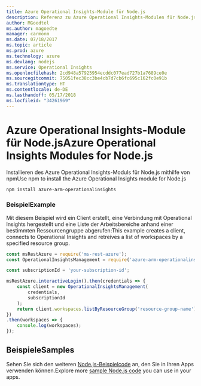 ```yaml
---
title: Azure Operational Insights-Module für Node.js
description: Referenz zu Azure Operational Insights-Modulen für Node.js
author: MGoedtel
ms.author: magoedte
manager: carmonm
ms.date: 07/18/2017
ms.topic: article
ms.prod: azure
ms.technology: azure
ms.devlang: nodejs
ms.service: Operational Insights
ms.openlocfilehash: 2cd948a57925954ecddc077ead727b1a7689ce0e
ms.sourcegitcommit: 75051fec38cc3be4cb7d7cb6fc695c162fc0e91b
ms.translationtype: HT
ms.contentlocale: de-DE
ms.lasthandoff: 05/17/2018
ms.locfileid: "34261969"
---
```

# <a name="azure-operational-insights-modules-for-nodejs"></a><span data-ttu-id="92d55-103">Azure Operational Insights-Module für Node.js</span><span class="sxs-lookup"><span data-stu-id="92d55-103">Azure Operational Insights Modules for Node.js</span></span>

<span data-ttu-id="92d55-104">Installieren des Azure Operational Insights-Moduls für Node.js mithilfe von npm</span><span class="sxs-lookup"><span data-stu-id="92d55-104">Use npm to install the Azure Operational Insights module for Node.js</span></span>

```bash
npm install azure-arm-operationalinsights
```

### <a name="example"></a><span data-ttu-id="92d55-105">Beispiel</span><span class="sxs-lookup"><span data-stu-id="92d55-105">Example</span></span> 

<span data-ttu-id="92d55-106">Mit diesem Beispiel wird ein Client erstellt, eine Verbindung mit Operational Insights hergestellt und eine Liste der Arbeitsbereiche anhand einer bestimmten Ressourcengruppe abgerufen:</span><span class="sxs-lookup"><span data-stu-id="92d55-106">This example creates a client, connects to Operational Insights and retreives a list of workspaces by a specified resource group.</span></span>

```javascript
const msRestAzure = require('ms-rest-azure');
const OperationalInsightsManagement = require('azure-arm-operationalinsights');

const subscriptionId = 'your-subscription-id';

msRestAzure.interactiveLogin().then(credentials => {
    const client = new OperationalInsightsManagement(
        credentials,
        subscriptionId
    );
    return client.workspaces.listByResourceGroup('resource-group-name');
})
.then(workspaces => {
    console.log(workspaces);
});
``` 

## <a name="samples"></a><span data-ttu-id="92d55-107">Beispiele</span><span class="sxs-lookup"><span data-stu-id="92d55-107">Samples</span></span>

<span data-ttu-id="92d55-108">Sehen Sie sich den weiteren [Node.js-Beispielcode](https://azure.microsoft.com/resources/samples/?platform=nodejs) an, den Sie in Ihren Apps verwenden können.</span><span class="sxs-lookup"><span data-stu-id="92d55-108">Explore more [sample Node.js code](https://azure.microsoft.com/resources/samples/?platform=nodejs) you can use in your apps.</span></span>
